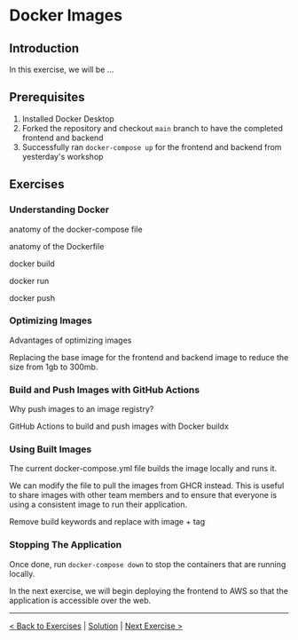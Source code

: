 # Docker Images

## Introduction

In this exercise, we will be ...

## Prerequisites

1. Installed Docker Desktop
2. Forked the repository and checkout `main` branch to have the completed frontend and backend
3. Successfully ran `docker-compose up` for the frontend and backend from yesterday's workshop

## Exercises

### Understanding Docker

anatomy of the docker-compose file

anatomy of the Dockerfile

docker build

docker run

docker push

### Optimizing Images

Advantages of optimizing images

Replacing the base image for the frontend and backend image to reduce the size from 1gb to 300mb.

### Build and Push Images with GitHub Actions

Why push images to an image registry?

GitHub Actions to build and push images with Docker buildx

### Using Built Images

The current docker-compose.yml file builds the image locally and runs it.

We can modify the file to pull the images from GHCR instead. This is useful to share images with other team members and to ensure that everyone is using a consistent image to run their application.

Remove build keywords and replace with image + tag

### Stopping The Application

Once done, run `docker-compose down` to stop the containers that are running locally.

In the next exercise, we will begin deploying the frontend to AWS so that the application is accessible over the web.

---

[< Back to Exercises](../exercises/README.md) | [Solution](../solutions/32-Docker-Images.md) | [Next Exercise >](./33-InfrastructureAsCode.md)

